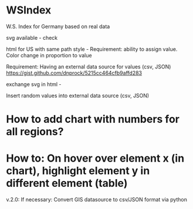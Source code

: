 # WSIndex

W.S. Index for Germany based on real data

svg available - check

html for US with same path style - 
Requirement: ability to assign value. Color change in proportion to value

Requirement: Having an external data source for values (csv, JSON)
https://gist.github.com/dnprock/5215cc464cfb9affd283

exchange svg in html - 

Insert random values into external data source (csv, JSON)



# How to add chart with numbers for all regions?
# How to: On hover over element x (in chart), highlight element y in different element (table)


v.2.0:
If necessary: Convert GIS datasource to csv/JSON format via python
